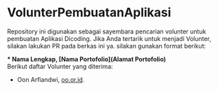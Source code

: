 # VolunterPembuatanAplikasi
Repository ini digunakan sebagai sayembara pencarian volunter untuk pembuatan Aplikasi Dicoding. Jika Anda tertarik untuk menjadi Volunter, silakan lakukan PR pada berkas ini ya. silakan gunakan format berikut:

**\* Nama Lengkap, [Nama Portofolio](Alamat Portofolio)**  
Berikut daftar Volunter yang diterima:  
* Oon Arfiandwi, [oo.or.id](https://oo.or.id).



